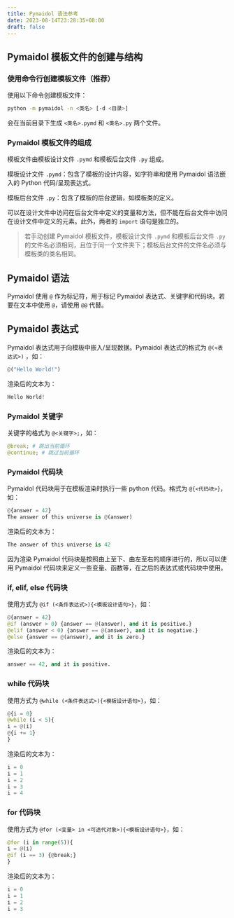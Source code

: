 ```yaml
---
title: Pymaidol 语法参考
date: 2023-08-14T23:28:35+08:00
draft: false
---
```


## Pymaidol 模板文件的创建与结构

### 使用命令行创建模板文件（推荐）

使用以下命令创建模板文件：

``` bash
python -m pymaidol -n <类名> [-d <目录>]
```

会在当前目录下生成 `<类名>.pymd` 和 `<类名>.py` 两个文件。

### Pymaidol 模板文件的组成

模板文件由模板设计文件 `.pymd` 和模板后台文件 `.py` 组成。

模板设计文件 `.pymd`：包含了模板的设计内容，如字符串和使用 Pymaidol 语法嵌入的 Python 代码/呈现表达式。

模板后台文件 `.py`：包含了模板的后台逻辑，如模板类的定义。

可以在设计文件中访问在后台文件中定义的变量和方法，但不能在后台文件中访问在设计文件中定义的元素。此外，两者的 `import` 语句是独立的。

> 若手动创建 Pymaidol 模板文件，模板设计文件 `.pymd` 和模板后台文件 `.py` 的文件名必须相同，且位于同一个文件夹下；模板后台文件的文件名必须与模板类的类名相同。

## Pymaidol 语法

Pymaidol 使用 `@` 作为标记符，用于标记 Pymaidol 表达式、关键字和代码块。若要在文本中使用 `@`，请使用 `@@` 代替。

## Pymaidol 表达式

Pymaidol 表达式用于向模板中嵌入/呈现数据。Pymaidol 表达式的格式为 `@(<表达式>)` ，如：

``` python
@("Hello World!")
```

渲染后的文本为：

``` python
Hello World!
```

### Pymaidol 关键字

关键字的格式为 `@<关键字>;`，如：

``` python
@break; # 跳出当前循环
@continue; # 跳过当前循环
```

### Pymaidol 代码块

Pymaidol 代码块用于在模板渲染时执行一些 python 代码。格式为 `@{<代码块>}`，如：

``` python
@{answer = 42}
The answer of this universe is @(answer)
```

渲染后的文本为：

``` python
The answer of this universe is 42
```

因为渲染 Pymaidol 代码块是按照由上至下、由左至右的顺序进行的，所以可以使用 Pymaidol 代码块来定义一些变量、函数等，在之后的表达式或代码块中使用。

### if, elif, else 代码块

使用方式为 `@if (<条件表达式>){<模板设计语句>}`，如：

``` python
@{answer = 42}
@if (answer > 0) {answer == @(answer), and it is positive.}
@elif (answer < 0) {answer == @(answer), and it is negative.}
@else {answer == @(answer), and it is zero.}
```

渲染后的文本为：

``` python
answer == 42, and it is positive.
```

### while 代码块

使用方式为 `@while (<条件表达式>){<模板设计语句>}`，如：

``` python
@{i = 0}
@while (i < 5){
i = @(i)
@{i += 1}
}
```

渲染后的文本为：

``` python
i = 0
i = 1
i = 2
i = 3
i = 4
```

### for 代码块

使用方式为 `@for (<变量> in <可迭代对象>){<模板设计语句>}`，如：

``` python
@for (i in range(5)){
i = @(i)
@if (i == 3) {@break;}
}
```

渲染后的文本为：

``` python
i = 0
i = 1
i = 2
i = 3
```
